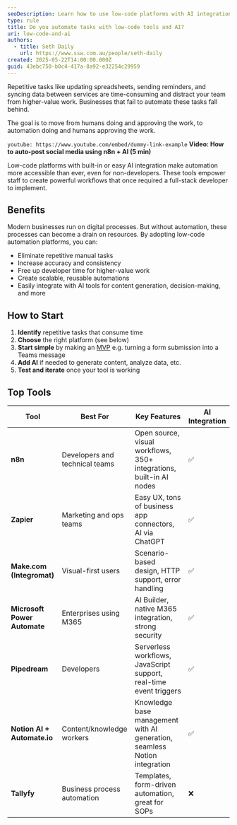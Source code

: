 ```yaml
---
seoDescription: Learn how to use low-code platforms with AI integration to automate repetitive business tasks and save valuable time.
type: rule
title: Do you automate tasks with low-code tools and AI?
uri: low-code-and-ai
authors:
  - title: Seth Daily
    url: https://www.ssw.com.au/people/seth-daily
created: 2025-05-22T14:00:00.000Z
guid: 43ebc750-b0c4-417a-8a92-e32254c29959
---
```


Repetitive tasks like updating spreadsheets, sending reminders, and syncing data between services are time-consuming and distract your team from higher-value work. Businesses that fail to automate these tasks fall behind.

The goal is to move from humans doing and approving the work, to automation doing and humans approving the work.

`youtube: https://www.youtube.com/embed/dummy-link-example`
**Video: How to auto-post social media using n8n + AI (5 min)**

<!--endintro-->

Low-code platforms with built-in or easy AI integration make automation more accessible than ever, even for non-developers. These tools empower staff to create powerful workflows that once required a full-stack developer to implement.

## Benefits

Modern businesses run on digital processes. But without automation, these processes can become a drain on resources. By adopting low-code automation platforms, you can:

* Eliminate repetitive manual tasks
* Increase accuracy and consistency
* Free up developer time for higher-value work
* Create scalable, reusable automations
* Easily integrate with AI tools for content generation, decision-making, and more

## How to Start

1. **Identify** repetitive tasks that consume time
2. **Choose** the right platform (see below)
3. **Start simple** by making an [MVP](/rules/poc-vs-mvp) e.g. turning a form submission into a Teams message
4. **Add AI** if needed to generate content, analyze data, etc.
5. **Test and iterate** once your tool is working

## Top Tools

| Tool                         | Best For                       | Key Features                                                                 | AI Integration |
|------------------------------|--------------------------------|------------------------------------------------------------------------------|----------------|
| **n8n**                      | Developers and technical teams | Open source, visual workflows, 350+ integrations, built-in AI nodes         | ✅              |
| **Zapier**                   | Marketing and ops teams        | Easy UX, tons of business app connectors, AI via ChatGPT                    | ✅              |
| **Make.com (Integromat)**    | Visual-first users             | Scenario-based design, HTTP support, error handling                         | ✅              |
| **Microsoft Power Automate** | Enterprises using M365         | AI Builder, native M365 integration, strong security                        | ✅              |
| **Pipedream**                | Developers                     | Serverless workflows, JavaScript support, real-time event triggers          | ✅              |
| **Notion AI + Automate.io**  | Content/knowledge workers      | Knowledge base management with AI generation, seamless Notion integration   | ✅              |
| **Tallyfy**                  | Business process automation    | Templates, form-driven automation, great for SOPs                           | ❌              |
